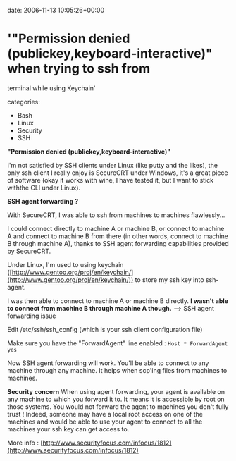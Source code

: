 


date: 2006-11-13 10:05:26+00:00


# '"Permission denied (publickey,keyboard-interactive)" when trying to ssh from
  terminal while using Keychain'

categories:
- Bash
- Linux
- Security
- SSH


**"Permission denied (publickey,keyboard-interactive)"**

I'm not satisfied by SSH clients under Linux (like putty and the likes), the only ssh client I really enjoy is SecureCRT under Windows, it's a great piece of software (okay it works with wine, I have tested it, but I want to stick withthe CLI under Linux).

**SSH agent forwarding ?**

<!-- more -->

With SecureCRT, I was able to ssh from machines to machines flawlessly...

I could connect directly to machine A or machine B, or connect to machine A and connect to machine B from there (in other words, connect to machine B through machine A), thanks to SSH agent forwarding capabilities provided by SecureCRT.


Under Linux, I'm used to using keychain ([http://www.gentoo.org/proj/en/keychain/](http://www.gentoo.org/proj/en/keychain/))  to store my ssh key into ssh-agent.

I was then able to connect to machine A or machine B directly.
**I wasn't able to connect from machine B through machine A though.**
--> SSH agent forwarding issue

Edit /etc/ssh/ssh_config (which is your ssh client configuration file)

Make sure you have the "ForwardAgent" line enabled :
`Host *
   ForwardAgent yes`

Now SSH agent forwarding will work.
You'll be able to connect to any machine through any machine.
It helps when scp'ing files from machines to machines.

**Security concern**
When using agent forwarding, your agent is available on any machine to which you forward it to. It means it is accessible by root on those systems. You would not forward the agent to machines you don't fully trust ! Indeed, someone may have a local root access on one of the machines and would be able to use your agent to connect to all the machines your ssh key can get access to.

More info : [http://www.securityfocus.com/infocus/1812](http://www.securityfocus.com/infocus/1812)
